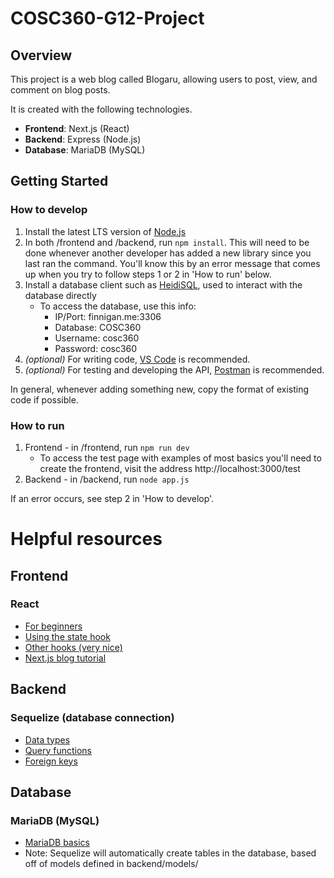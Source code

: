 # COSC360-G12-Project

## Overview
This project is a web blog called Blogaru, allowing users to post, view, and comment on blog posts.

It is created with the following technologies.

- <b>Frontend</b>: Next.js (React)
- <b>Backend</b>: Express (Node.js)
- <b>Database</b>: MariaDB (MySQL)

## Getting Started
### How to develop

1. Install the latest LTS version of [Node.js](https://nodejs.org/en/)
2. In both /frontend and /backend, run `npm install`. This will need to be done whenever another developer has added a new library since you last ran the command. You'll know this by an error message that comes up when you try to follow steps 1 or 2 in 'How to run' below.
3. Install a database client such as [HeidiSQL](https://www.heidisql.com/), used to interact with the database directly
    - To access the database, use this info:
      - IP/Port: finnigan.me:3306
      - Database: COSC360
      - Username: cosc360
      - Password: cosc360
4. <i>(optional)</i> For writing code, [VS Code](https://code.visualstudio.com/) is recommended.
5. <i>(optional)</i> For testing and developing the API, [Postman](https://www.postman.com/downloads/) is recommended.

In general, whenever adding something new, copy the format of existing code if possible.

### How to run

1. Frontend - in /frontend, run `npm run dev`
    - To access the test page with examples of most basics you'll need to create the frontend, visit the address http://localhost:3000/test
2. Backend - in /backend, run `node app.js`

If an error occurs, see step 2 in 'How to develop'.


# Helpful resources

## Frontend
### React
- [For beginners](https://www.freecodecamp.org/news/react-components-jsx-props-for-beginners/)
- [Using the state hook](https://reactjs.org/docs/hooks-state.html)
- [Other hooks (very nice)](https://reactjs.org/docs/hooks-overview.html)
- [Next.js blog tutorial](https://nextjs.org/learn/basics/create-nextjs-app)

## Backend
### Sequelize (database connection)
- [Data types](https://codewithhugo.com/sequelize-data-types-a-practical-guide/)
- [Query functions](https://sequelize.org/master/manual/model-querying-basics.html)
- [Foreign keys](https://stackoverflow.com/a/23035179/1807012)

## Database
### MariaDB (MySQL)
- [MariaDB basics](https://mariadb.com/kb/en/mariadb-basics/)
- Note: Sequelize will automatically create tables in the database, based off of models defined in backend/models/
